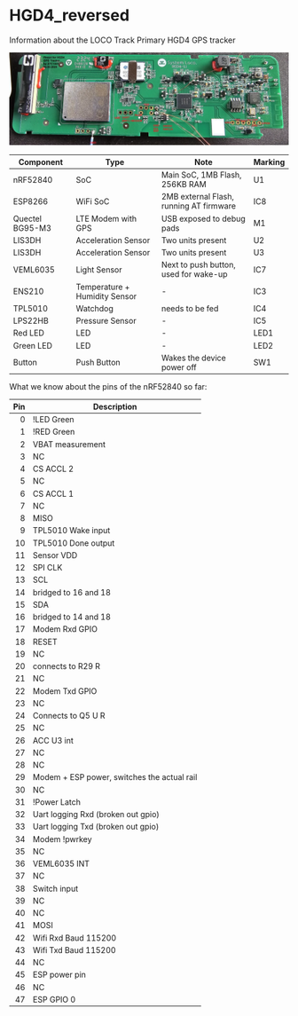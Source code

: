 # HGD4_reversed
Information about the LOCO Track Primary HGD4 GPS tracker

![pinout](https://github.com/jonasniesner/HGD4_reversed/blob/main/pinout.webp?raw=true)


| Component                      | Type                      |  Note                                        | Marking |
|--------------------------------|--------------------------|-----------------------------------------------|--------------|
| nRF52840                       | SoC                       | Main SoC, 1MB Flash, 256KB RAM               | U1           |
| ESP8266                        | WiFi SoC                  | 2MB external Flash, running AT firmware      | IC8          |
| Quectel BG95-M3                | LTE Modem with GPS        | USB exposed to debug pads                    | M1           |
| LIS3DH                         | Acceleration Sensor       | Two units present                            | U2           |
| LIS3DH                         | Acceleration Sensor       | Two units present                            | U3           |
| VEML6035                       | Light Sensor              | Next to push button, used for wake-up        | IC7          |
| ENS210                         | Temperature + Humidity Sensor | -                                        | IC3          |
| TPL5010                        | Watchdog                  | needs to be fed                              | IC4          |
| LPS22HB                        | Pressure Sensor           | -                                            | IC5          |
| Red LED                        | LED                       | -                                            | LED1         |
| Green LED                      | LED                       | -                                            | LED2         |
| Button                         | Push Button               | Wakes the device power off                   | SW1          |

What we know about the pins of the nRF52840 so far:

| Pin | Description                                  |
|----:|----------------------------------------------|
|  0  | !LED Green                                   |
|  1  | !RED Green                                   |
|  2  | VBAT measurement                             |
|  3  | NC                                           |
|  4  | CS ACCL 2                                    |
|  5  | NC                                           |
|  6  | CS ACCL 1                                    |
|  7  | NC                                           |
|  8  | MISO                                         |
|  9  | TPL5010 Wake input                           |
| 10  | TPL5010 Done output                          |
| 11  | Sensor VDD                                   |
| 12  | SPI CLK                                      |
| 13  | SCL                                          |
| 14  | bridged to 16 and 18                         |
| 15  | SDA                                          |
| 16  | bridged to 14 and 18                         |
| 17  | Modem Rxd GPIO                               |
| 18  | RESET                                        |
| 19  | NC                                           |
| 20  | connects to R29 R                            |
| 21  | NC                                           |
| 22  | Modem Txd GPIO                               |
| 23  | NC                                           |
| 24  | Connects to Q5 U R                           |
| 25  | NC                                           |
| 26  | ACC U3 int                                   |
| 27  | NC                                           |
| 28  | NC                                           |
| 29  | Modem + ESP power, switches the actual rail  |
| 30  | NC                                           |
| 31  | !Power Latch                                 |
| 32  | Uart logging Rxd (broken out gpio)           |
| 33  | Uart logging Txd (broken out gpio)           |
| 34  | Modem !pwrkey                                |
| 35  | NC                                           |
| 36  | VEML6035 INT                                 |
| 37  | NC                                           |
| 38  | Switch input                                 |
| 39  | NC                                           |
| 40  | NC                                           |
| 41  | MOSI                                         |
| 42  | Wifi Rxd   Baud 115200                       |
| 43  | Wifi Txd   Baud 115200                       |
| 44  | NC                                           |
| 45  | ESP power pin                                |
| 46  | NC                                           |
| 47  | ESP GPIO 0                                   |
